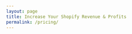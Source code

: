 ```yaml
---
layout: page
title: Increase Your Shopify Revenue & Profits
permalink: /pricing/
---
```


<style>
@media only screen and (min-width: 760px) {
	h1 {
		text-align: center;			
		margin: 0 calc( (-100vw + 760px) / 3 );

	}
}
@media only screen and (min-width: 1920px) {
	h1 {
		text-align: center;			
		margin: 0 calc( (-100vw + 760px) / 5 );

	}
}
</style>

<!--
## Store Growth Strategy — $1250
<strong>Tailored to the specifics of your target market and your business.</strong> 
I'll crunch and analyze your Shopify store's Google Analytics data to show you the opportunities you may be missing and their value.
That, together with more insights specific to your business, would be presented in a detailed report explaining what you should focus on and how much are you going to gain from it. Comes with a prioritized list of next actions, so you focus on the highest ROI action you can do.

Duration: 7–10 business days<br/>
Delivery: written report + a Q&A call where I'll also present the report to you and your team <br/>


<!-- Apply now --><!--
<a href="/contact">Contact me</a>


## Customer Behavior Discovery — $550
I can make a compelling case how issues on the website are hurting customer experience, say what’s missing and prioritize the list by ROI. 
merge with
I'll go through the website with a fine-toothed comb and based on my experience point out what I think may be issues affecting conversions.
I'll also set up visitor recordings and heatmapping to see how people use the website. In the end I'll report my findings and provide a prioritized list of on-site improvements. quick wins

Duration: 4–7 business days <br/>
Delivery: written report full of images and annotations <br/>
-->

Bellow you'll find ways I can help you grow your Shopify store at the moment. If you are looking for something not listed here, please contact me at <a href="mailto:rumen@rumendimitrov.com?subject=Looking for help with my Shopify store&body=Hey Rumen!%0AI am looking for help with INSERT YOUR PROBLEM HERE, but couldn't find it on your website.%0A%0ACan you help me with that?%0A%0AMy website is YOUR WEBSITE URL.%0A%0AThanks,%0AYOUR NAME">rumen@rumendimitrov.com</a>.

## Services
### Strategy call — $250
We'll talk about the goals you have for your store and its current performance. Then we'll go through the website and analytics and I'll point out anything that stands out that's stopping you from reaching the goals. During the call you can ask me anything. 

Duration: 60 minutes <br/>

Book now


<!--
## Products
### Your Next Brass Ring: Find where you are leaving money on the table with your Shopify store — $25
Do you spend a lot on Shopify apps, product and collection page customizations, Facebook/Google/Instagram ads... only to see people come to your website and abandon their carts? If they actually add anything to the cart, that is. 

Imagine being certain what would help more of your Shopify store's visitors to place an order... 

In this book you'll learn how to find what stops your visitors from placing an order. 

<p><a href="https://gum.co/your-next-brass-ring" target="_blank">Buy now 👉</a><br/>
<small>Next up: book description</small></p>-->